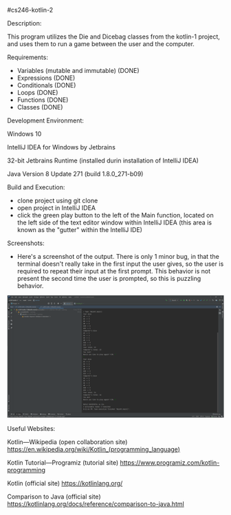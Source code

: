 #cs246-kotlin-2

Description:

This program utilizes the Die and Dicebag classes from the kotlin-1 project, and uses them to run a game between the user and the computer.

Requirements:
- Variables (mutable and immutable) (DONE)
- Expressions (DONE)
- Conditionals (DONE)
- Loops (DONE)
- Functions (DONE)
- Classes (DONE)


Development Environment:

Windows 10

IntelliJ IDEA for Windows by Jetbrains

32-bit Jetbrains Runtime (installed durin installation of IntelliJ IDEA)

Java Version 8 Update 271 (build 1.8.0_271-b09)

Build and Execution:

- clone project using git clone
- open project in IntelliJ IDEA
- click the green play button to the left of the Main function, 
located on the left side of the text editor window within IntelliJ IDEA
(this area is known as the "gutter" within the IntelliJ IDE)

Screenshots:

- Here's a screenshot of the output. There is only 1 minor bug, in that the terminal doesn't really take in the first input the user gives, so the user is required to repeat their input at the first prompt. This behavior is not present the second time the user is prompted, so this is puzzling behavior.

![output](https://github.com/jmattgiroux/cs246-kotlin-2/blob/master/output.png)

Useful Websites:

Kotlin—Wikipedia (open collaboration site) https://en.wikipedia.org/wiki/Kotlin_(programming_language)

Kotlin Tutorial—Programiz (tutorial site) https://www.programiz.com/kotlin-programming

Kotlin (official site) https://kotlinlang.org/

Comparison to Java (official site) https://kotlinlang.org/docs/reference/comparison-to-java.html
